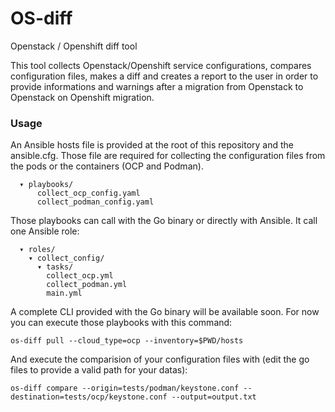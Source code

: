 # OS-diff
Openstack / Openshift diff tool

This tool collects Openstack/Openshift service configurations,
compares configuration files, makes a diff and creates a report to the user
in order to provide informations and warnings after a migration from
Openstack to Openstack on Openshift migration.

### Usage

An Ansible hosts file is provided at the root of this repository and the
ansible.cfg.
Those file are required for collecting the configuration files from
the pods or the containers (OCP and Podman).

```
  ▾ playbooks/
      collect_ocp_config.yaml
      collect_podman_config.yaml
```

Those playbooks can call with the Go binary or directly with Ansible.
It call one Ansible role:

```
  ▾ roles/
    ▾ collect_config/
      ▾ tasks/
        collect_ocp.yml
        collect_podman.yml
        main.yml
```

A complete CLI provided with the Go binary will be available soon.
For now you can execute those playbooks with this command:

```
os-diff pull --cloud_type=ocp --inventory=$PWD/hosts

```

And execute the comparision of your configuration files with (edit the go files
to provide a valid path for your datas):

```
os-diff compare --origin=tests/podman/keystone.conf --destination=tests/ocp/keystone.conf --output=output.txt

```
